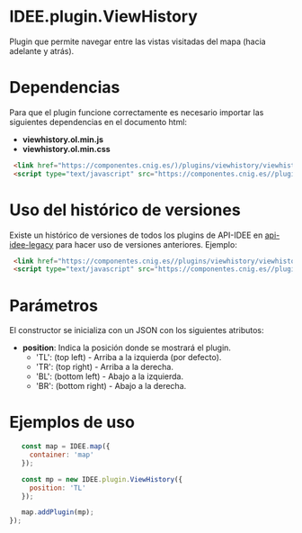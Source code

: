 # IDEE.plugin.ViewHistory

Plugin que permite navegar entre las vistas visitadas del mapa (hacia adelante y atrás).

# Dependencias

Para que el plugin funcione correctamente es necesario importar las siguientes dependencias en el documento html:

- **viewhistory.ol.min.js**
- **viewhistory.ol.min.css**


```html
 <link href="https://componentes.cnig.es/)/plugins/viewhistory/viewhistory.ol.min.css" rel="stylesheet" />
 <script type="text/javascript" src="https://componentes.cnig.es//plugins/viewhistory/viewhistory.ol.min.js"></script>
```

# Uso del histórico de versiones

Existe un histórico de versiones de todos los plugins de API-IDEE en [api-idee-legacy](https://github.com/Desarrollos-IDEE/API-IDEE/tree/master/api-idee-legacy/plugins) para hacer uso de versiones anteriores.
Ejemplo:
```html
 <link href="https://componentes.cnig.es//plugins/viewhistory/viewhistory-1.0.0.ol.min.css" rel="stylesheet" />
 <script type="text/javascript" src="https://componentes.cnig.es//plugins/viewhistory/viewhistory-1.0.0.ol.min.js"></script>
```


# Parámetros

El constructor se inicializa con un JSON con los siguientes atributos:

- **position**: Indica la posición donde se mostrará el plugin.
  - 'TL': (top left) - Arriba a la izquierda (por defecto).
  - 'TR': (top right) - Arriba a la derecha.
  - 'BL': (bottom left) - Abajo a la izquierda.
  - 'BR': (bottom right) - Abajo a la derecha.

# Ejemplos de uso

```javascript
   const map = IDEE.map({
     container: 'map'
   });

   const mp = new IDEE.plugin.ViewHistory({
     position: 'TL'
   });

   map.addPlugin(mp);
});
```
